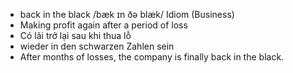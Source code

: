 
- back in the black	/bæk ɪn ðə blæk/	Idiom (Business)	
- Making profit again after a period of loss
- Có lãi trở lại sau khi thua lỗ	
- wieder in den schwarzen Zahlen sein	
- After months of losses, the company is finally back in the black.
